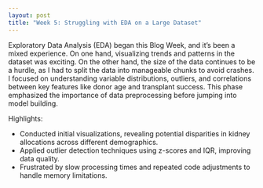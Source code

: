 ```yaml
---
layout: post
title: "Week 5: Struggling with EDA on a Large Dataset"
---
```


Exploratory Data Analysis (EDA) began this Blog Week, and it’s been a mixed experience. On one hand, visualizing trends and patterns in the dataset was exciting. On the other hand, the size of the data continues to be a hurdle, as I had to split the data into manageable chunks to avoid crashes. I focused on understanding variable distributions, outliers, and correlations between key features like donor age and transplant success. This phase emphasized the importance of data preprocessing before jumping into model building.

Highlights:
- Conducted initial visualizations, revealing potential disparities in kidney allocations across different demographics.
- Applied outlier detection techniques using z-scores and IQR, improving data quality.
- Frustrated by slow processing times and repeated code adjustments to handle memory limitations.
